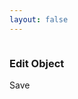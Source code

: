 ```yaml
---
layout: false
---
```


<script setup>
  import pButton from '../button/Button.vue'
  import pPdfViewer from './PspdfViewer.vue'
  import pPdfObject from './PspdfObject.vue'
  import pPdfObjectAddon from './PspdfObjectAddon.vue'
  import pDropzone from '../dropzone/Dropzone.vue'
  import pCheckbox from '../checkbox/Checkbox.vue'
  import pSheet from '../sheet/Sheet.vue'
  import pFormGroup from '../form-group/FormGroup.vue'
  import pInput from '../input/Input.vue'
  import IconClose from '@privyid/persona-icon/vue/close/16.vue'
  import IconEdit from '@privyid/persona-icon/vue/edit/16.vue'
  import { usePreview } from '../cropper/utils/use-preview'
  import { reactive, ref } from 'vue-demi'
  import { withBase } from 'vitepress'
  import { watchDebounced } from '@vueuse/core'

  const scale  = ref(1)
  const file   = ref()
  const debug  = ref(false)
  const src    = usePreview(file, withBase('/assets/pdf/Calibrator-v3.pdf'))

  const items  = reactive([])
  const item   = ref()
  const isEdit = ref(false)

  function createText (text, width, height, bgColor, textColor) {
    return `data:image/svg+xml,<svg height="${height}" width="${width}" xmlns="http://www.w3.org/2000/svg"><rect fill="${encodeURIComponent(bgColor)}" x="0" y="0" height="${height}" width="${width}"></rect><text fill="${encodeURIComponent(textColor)}" dominant-baseline="central" text-anchor="middle" x="50%" y="50%" font-family="sans-serif" font-weight="600">${encodeURIComponent(text)}</text></svg>`
  }

  function add (width = 198, height = 106) {
    items.push({
      _key     : Symbol('ObjectId'),
      src      : createText(`${width}x${height}`, width, height, '#77AB59', '#ffffff'),
      page     : undefined,
      x        : undefined,
      y        : undefined,
      width    : width,
      height   : height,
      ratio    : width / height,
      resizable: true,
      moveable : true,
    })
  }

  function remove (index) {
    items.splice(index, 1)
  }

  function edit (index) {
    isEdit.value = true
    item.value   = { ...items[index] }
  }

  function save () {
    const index = items.findIndex((i) => i._key === item.value._key)

    if (index > -1) {
      Object.assign(items[index], item.value)

      isEdit.value = false
      item.value   = undefined
    }
  }

  function onWidthChanged () {
    if (Number.isFinite(item.value?.width)) {
      item.value.height = item.value.width / item.value.ratio
    }
  }

  function onHeightChanged () {
    if (Number.isFinite(item.value?.height)) {
      item.value.width = item.value.height * item.value.ratio
    }
  }
</script>

<div class="flex w-full h-full">
  <p-pdf-viewer
    layout="fit"
    :src="src"
    v-model:scale="scale">
    <template #header>
      <div class="flex flex-col gap-2 p-2 md:flex-row md:items-center">
        <p-dropzone accept="application/pdf" v-model="file">
          <template #default="{ browse }">
            <p-button @click="browse" color="info">
              Open Doc
            </p-button>
          </template>
        </p-dropzone>
        <div class="flex items-center px-2 space-x-2 shrink-0">
          <p-checkbox v-model="debug">
            Show Debug
          </p-checkbox>
        </div>
        <div class="flex flex-wrap gap-2 shrink-0 md:flex-nowrap">
          <p-button @click="add(198, 106)">
            Add Signature
          </p-button>
          <p-button @click="add(118.79, 118.79, false)">
            Add E-Metere
          </p-button>
          <p-button @click="add(106, 106)">
            Add Seal
          </p-button>
        </div>
      </div>
    </template>
    <p-pdf-object
      v-for="(item, i) in items"
      :key="item.key"
      v-model:text="item.text"
      v-model:page="item.page"
      v-model:width="item.width"
      v-model:height="item.height"
      v-model:x="item.x"
      v-model:y="item.y"
      :resizable="item.resizable"
      :moveable="item.moveable"
      :debug="debug"
      autofocus
    >
      <img
        class="w-full h-full rounded"
        :width="item.width"
        :height="item.height"
        :src="item.src" />
      <p-pdf-object-addon class="space-y-1">
        <p-button size="sm" icon color="danger" @click="remove(i)">
          <IconClose />
        </p-button>
        <p-button size="sm" icon color="info" @click="edit(i)">
          <IconEdit />
        </p-button>
      </p-pdf-object-addon>
    </p-pdf-object>
  </p-pdf-viewer>
  <p-sheet position="right" v-model="isEdit" style="--p-sheet-size: 400px">
    <div class="flex flex-col h-full p-4">
      <h3 class="mb-6 text-lg font-bold">
        Edit Object
      </h3>
      <div class="flex-grow">
        <p-form-group label="Page">
          <p-input v-model.number="item.page"/>
        </p-form-group>
        <p-form-group label="Pos X">
          <p-input v-model.number="item.x"/>
        </p-form-group>
        <p-form-group label="Pos Y">
          <p-input v-model.number="item.y"/>
        </p-form-group>
        <p-form-group label="Width">
          <p-input v-model.number="item.width" @blur="onWidthChanged" />
        </p-form-group>
        <p-form-group label="Height">
          <p-input v-model.number="item.height" @blur="onHeightChanged" />
        </p-form-group>
      </div>
      <div class="flex flex-shrink-0">
        <p-button color="info" class="flex-grow" @click="save()">
          Save
        </p-button>
      </div>
    </div>
  </p-sheet>
</div>
